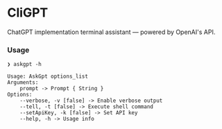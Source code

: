# CliGPT
ChatGPT implementation terminal assistant — powered by OpenAI's API.

### Usage

```
❯ askgpt -h

Usage: AskGpt options_list
Arguments: 
    prompt -> Prompt { String }
Options: 
    --verbose, -v [false] -> Enable verbose output 
    --tell, -t [false] -> Execute shell command 
    --setApiKey, -k [false] -> Set API key 
    --help, -h -> Usage info 

```
